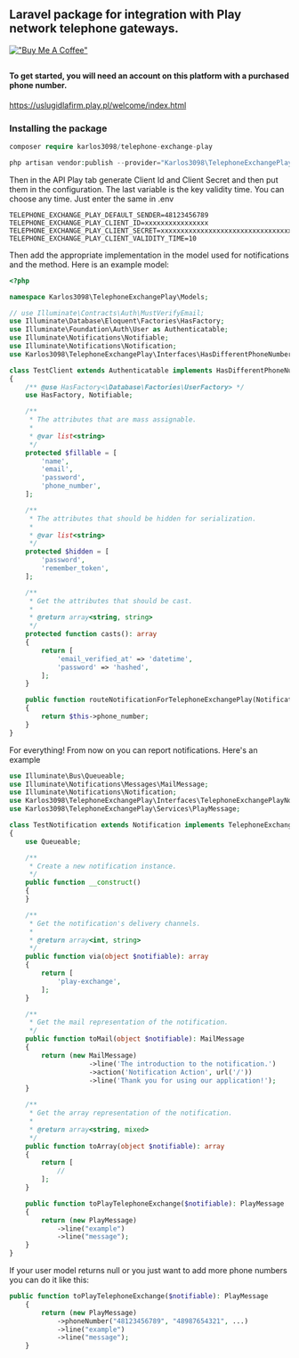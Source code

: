 ## Laravel package for integration with Play network telephone gateways.

[!["Buy Me A Coffee"](https://www.buymeacoffee.com/assets/img/custom_images/orange_img.png)](https://www.buymeacoffee.com/karlos)

##
#### To get started, you will need an account on this platform with a purchased phone number.
https://uslugidlafirm.play.pl/welcome/index.html


### Installing the package
```php
composer require karlos3098/telephone-exchange-play
```

```php
php artisan vendor:publish --provider="Karlos3098\TelephoneExchangePlay\PlayProvider" --tag=config
```


Then in the API Play tab generate Client Id and Client Secret and then put them in the configuration. The last variable is the key validity time. You can choose any time. Just enter the same in .env
```dotenv
TELEPHONE_EXCHANGE_PLAY_DEFAULT_SENDER=48123456789
TELEPHONE_EXCHANGE_PLAY_CLIENT_ID=xxxxxxxxxxxxxxxx
TELEPHONE_EXCHANGE_PLAY_CLIENT_SECRET=xxxxxxxxxxxxxxxxxxxxxxxxxxxxxxxxxxxxxxxxxxxxxxxxxxxxxxxxxxxxxxxx
TELEPHONE_EXCHANGE_PLAY_CLIENT_VALIDITY_TIME=10
```

Then add the appropriate implementation in the model used for notifications and the method. Here is an example model:
```php
<?php

namespace Karlos3098\TelephoneExchangePlay\Models;

// use Illuminate\Contracts\Auth\MustVerifyEmail;
use Illuminate\Database\Eloquent\Factories\HasFactory;
use Illuminate\Foundation\Auth\User as Authenticatable;
use Illuminate\Notifications\Notifiable;
use Illuminate\Notifications\Notification;
use Karlos3098\TelephoneExchangePlay\Interfaces\HasDifferentPhoneNumberForTelephoneExchangePlay;

class TestClient extends Authenticatable implements HasDifferentPhoneNumberForTelephoneExchangePlay
{
    /** @use HasFactory<\Database\Factories\UserFactory> */
    use HasFactory, Notifiable;

    /**
     * The attributes that are mass assignable.
     *
     * @var list<string>
     */
    protected $fillable = [
        'name',
        'email',
        'password',
        'phone_number',
    ];

    /**
     * The attributes that should be hidden for serialization.
     *
     * @var list<string>
     */
    protected $hidden = [
        'password',
        'remember_token',
    ];

    /**
     * Get the attributes that should be cast.
     *
     * @return array<string, string>
     */
    protected function casts(): array
    {
        return [
            'email_verified_at' => 'datetime',
            'password' => 'hashed',
        ];
    }

    public function routeNotificationForTelephoneExchangePlay(Notification $notification): array|string|null
    {
        return $this->phone_number;
    }
}

```

For everything! From now on you can report notifications. Here's an example


```php
use Illuminate\Bus\Queueable;
use Illuminate\Notifications\Messages\MailMessage;
use Illuminate\Notifications\Notification;
use Karlos3098\TelephoneExchangePlay\Interfaces\TelephoneExchangePlayNotification;
use Karlos3098\TelephoneExchangePlay\Services\PlayMessage;

class TestNotification extends Notification implements TelephoneExchangePlayNotification
{
    use Queueable;

    /**
     * Create a new notification instance.
     */
    public function __construct()
    {
    }

    /**
     * Get the notification's delivery channels.
     *
     * @return array<int, string>
     */
    public function via(object $notifiable): array
    {
        return [
            'play-exchange',
        ];
    }

    /**
     * Get the mail representation of the notification.
     */
    public function toMail(object $notifiable): MailMessage
    {
        return (new MailMessage)
                    ->line('The introduction to the notification.')
                    ->action('Notification Action', url('/'))
                    ->line('Thank you for using our application!');
    }

    /**
     * Get the array representation of the notification.
     *
     * @return array<string, mixed>
     */
    public function toArray(object $notifiable): array
    {
        return [
            //
        ];
    }

    public function toPlayTelephoneExchange($notifiable): PlayMessage
    {
        return (new PlayMessage)
            ->line("example")
            ->line("message");
    }
}

```


If your user model returns null or you just want to add more phone numbers you can do it like this:
```php
public function toPlayTelephoneExchange($notifiable): PlayMessage
    {
        return (new PlayMessage)
            ->phoneNumber("48123456789", "48987654321", ...)
            ->line("example")
            ->line("message");
    }
```
